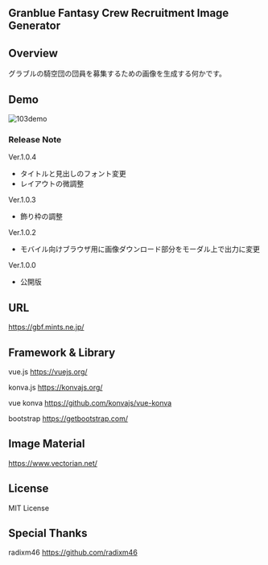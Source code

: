 Granblue Fantasy Crew Recruitment Image Generator
---

## Overview
グラブルの騎空団の団員を募集するための画像を生成する何かです。

## Demo

![103demo](https://user-images.githubusercontent.com/76949777/130411020-e97664a7-b09b-44a9-82b6-5438f17bce1d.gif)

### Release Note
Ver.1.0.4
- タイトルと見出しのフォント変更
- レイアウトの微調整

Ver.1.0.3
- 飾り枠の調整

Ver.1.0.2
- モバイル向けブラウザ用に画像ダウンロード部分をモーダル上で出力に変更

Ver.1.0.0
- 公開版

## URL
https://gbf.mints.ne.jp/

## Framework & Library
vue.js
https://vuejs.org/

konva.js
https://konvajs.org/

vue konva
https://github.com/konvajs/vue-konva

bootstrap
https://getbootstrap.com/

## Image Material
https://www.vectorian.net/

## License
MIT License

## Special Thanks
radixm46 https://github.com/radixm46
